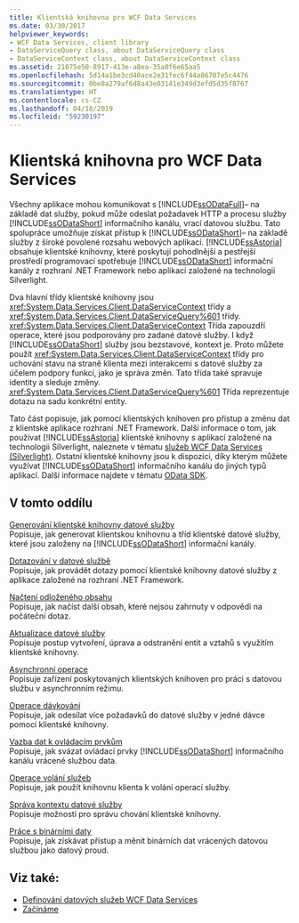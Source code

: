 ```yaml
---
title: Klientská knihovna pro WCF Data Services
ms.date: 03/30/2017
helpviewer_keywords:
- WCF Data Services, client library
- DataServiceQuery class, about DataServiceQuery class
- DataServiceContext class, about DataServiceContext class
ms.assetid: 21075e50-8917-413e-a8ea-35a0f6e65aa5
ms.openlocfilehash: 5d14a1be3cd40ace2e31fec6f44a86707e5c4476
ms.sourcegitcommit: 0be8a279af6d8a43e03141e349d3efd5d35f8767
ms.translationtype: HT
ms.contentlocale: cs-CZ
ms.lasthandoff: 04/18/2019
ms.locfileid: "59230197"
---
```

# <a name="wcf-data-services-client-library"></a>Klientská knihovna pro WCF Data Services
Všechny aplikace mohou komunikovat s [!INCLUDE[ssODataFull](../../../../includes/ssodatafull-md.md)]– na základě dat služby, pokud může odeslat požadavek HTTP a procesu služby [!INCLUDE[ssODataShort](../../../../includes/ssodatashort-md.md)] informačního kanálu, vrací datovou službu. Tato spolupráce umožňuje získat přístup k [!INCLUDE[ssODataShort](../../../../includes/ssodatashort-md.md)]– na základě služby z široké povolené rozsahu webových aplikací. [!INCLUDE[ssAstoria](../../../../includes/ssastoria-md.md)] obsahuje klientské knihovny, které poskytují pohodlnější a pestřejší prostředí programovací spotřebuje [!INCLUDE[ssODataShort](../../../../includes/ssodatashort-md.md)] informační kanály z rozhraní .NET Framework nebo aplikací založené na technologii Silverlight.  
  
 Dva hlavní třídy klientské knihovny jsou <xref:System.Data.Services.Client.DataServiceContext> třídy a <xref:System.Data.Services.Client.DataServiceQuery%601> třídy. <xref:System.Data.Services.Client.DataServiceContext> Třída zapouzdří operace, které jsou podporovány pro zadané datové služby. I když [!INCLUDE[ssODataShort](../../../../includes/ssodatashort-md.md)] služby jsou bezstavové, kontext je. Proto můžete použít <xref:System.Data.Services.Client.DataServiceContext> třídy pro uchování stavu na straně klienta mezi interakcemi s datové služby za účelem podpory funkcí, jako je správa změn. Tato třída také spravuje identity a sleduje změny. <xref:System.Data.Services.Client.DataServiceQuery%601> Třída reprezentuje dotazu na sadu konkrétní entity.  
  
 Tato část popisuje, jak pomocí klientských knihoven pro přístup a změnu dat z klientské aplikace rozhraní .NET Framework. Další informace o tom, jak používat [!INCLUDE[ssAstoria](../../../../includes/ssastoria-md.md)] klientské knihovny s aplikací založené na technologii Silverlight, naleznete v tématu [služeb WCF Data Services (Silverlight)](https://go.microsoft.com/fwlink/?LinkId=186016). Ostatní klientské knihovny jsou k dispozici, díky kterým můžete využívat [!INCLUDE[ssODataShort](../../../../includes/ssodatashort-md.md)] informačního kanálu do jiných typů aplikací. Další informace najdete v tématu [OData SDK](https://go.microsoft.com/fwlink/?LinkID=185796).  
  
## <a name="in-this-section"></a>V tomto oddílu  
 [Generování klientské knihovny datové služby](../../../../docs/framework/data/wcf/generating-the-data-service-client-library-wcf-data-services.md)  
 Popisuje, jak generovat klientskou knihovnu a tříd klientské datové služby, které jsou založeny na [!INCLUDE[ssODataShort](../../../../includes/ssodatashort-md.md)] informační kanály.  
  
 [Dotazování v datové službě](../../../../docs/framework/data/wcf/querying-the-data-service-wcf-data-services.md)  
 Popisuje, jak provádět dotazy pomocí klientské knihovny datové služby z aplikace založené na rozhraní .NET Framework.  
  
 [Načtení odloženého obsahu](../../../../docs/framework/data/wcf/loading-deferred-content-wcf-data-services.md)  
 Popisuje, jak načíst další obsah, které nejsou zahrnuty v odpovědi na počáteční dotaz.  
  
 [Aktualizace datové služby](../../../../docs/framework/data/wcf/updating-the-data-service-wcf-data-services.md)  
 Popisuje postup vytvoření, úprava a odstranění entit a vztahů s využitím klientské knihovny.  
  
 [Asynchronní operace](../../../../docs/framework/data/wcf/asynchronous-operations-wcf-data-services.md)  
 Popisuje zařízení poskytovaných klientských knihoven pro práci s datovou službu v asynchronním režimu.  
  
 [Operace dávkování](../../../../docs/framework/data/wcf/batching-operations-wcf-data-services.md)  
 Popisuje, jak odesílat více požadavků do datové služby v jedné dávce pomocí klientské knihovny.  
  
 [Vazba dat k ovládacím prvkům](../../../../docs/framework/data/wcf/binding-data-to-controls-wcf-data-services.md)  
 Popisuje, jak svázat ovládací prvky [!INCLUDE[ssODataShort](../../../../includes/ssodatashort-md.md)] informačního kanálu vrácené službou data.  
  
 [Operace volání služeb](../../../../docs/framework/data/wcf/calling-service-operations-wcf-data-services.md)  
 Popisuje, jak použít knihovnu klienta k volání operací služby.  
  
 [Správa kontextu datové služby](../../../../docs/framework/data/wcf/managing-the-data-service-context-wcf-data-services.md)  
 Popisuje možnosti pro správu chování klientské knihovny.  
  
 [Práce s binárními daty](../../../../docs/framework/data/wcf/working-with-binary-data-wcf-data-services.md)  
 Popisuje, jak získávat přístup a měnit binárních dat vrácených datovou službou jako datový proud.  
  
## <a name="see-also"></a>Viz také:

- [Definování datových služeb WCF Data Services](../../../../docs/framework/data/wcf/defining-wcf-data-services.md)
- [Začínáme](../../../../docs/framework/data/wcf/getting-started-with-wcf-data-services.md)
